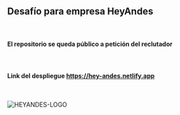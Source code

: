 ## Desafío para empresa HeyAndes
<br/>

#### El repositorio se queda público a petición del reclutador
<br/>

#### Link del despliegue <a href='https://hey-andes.netlify.app' target='_blank' rel='noreferrer noopener'>https://hey-andes.netlify.app</a>
<br/>

![HEYANDES-LOGO](https://github.com/blackSamuelBellamy/heyAndes/assets/103391543/193bee26-3e24-4990-8d26-c5a867741edc)
